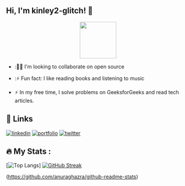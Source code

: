 ## Hi, I'm kinley2-glitch! 👋

<div id="header" align="center">
  <img src="https://media.giphy.com/media/M9gbBd9nbDrOTu1Mqx/giphy.gif" width="100"/>
</div>

- :👯‍♀️ I'm looking to collaborate on open source

- :⚡️ Fun fact: I like reading books and listening to music

- :zap: In my free time, I solve problems on GeeksforGeeks and read tech articles.

## 🔗 Links

[![linkedin](https://img.shields.io/badge/linkedin-0A66C2?style=for-the-badge&logo=linkedin&logoColor=white)](https://www.linkedin.com/in/kinley-rabgay-0767931b9/)
[![portfolio](https://img.shields.io/badge/instagram-F56040?style=for-the-badge&logo=instagram&logoColor=white)](https://www.instagram.com/kinley_120801/)
[![twitter](https://img.shields.io/badge/twitter-1DA1F2?style=for-the-badge&logo=twitter&logoColor=white)](https://twitter.com/Kinley_120801)

## :fire: My Stats :

[![Top Langs](https://github-readme-stats.vercel.app/api/top-langs/?username=kinley2-glitch&compact&theme=vision-friendly-dark)]
[![GitHub Streak](http://github-readme-streak-stats.herokuapp.com?user=kinley2-glitch&theme=dark&background=000000)](https://git.io/streak-stats)


(https://github.com/anuraghazra/github-readme-stats)
